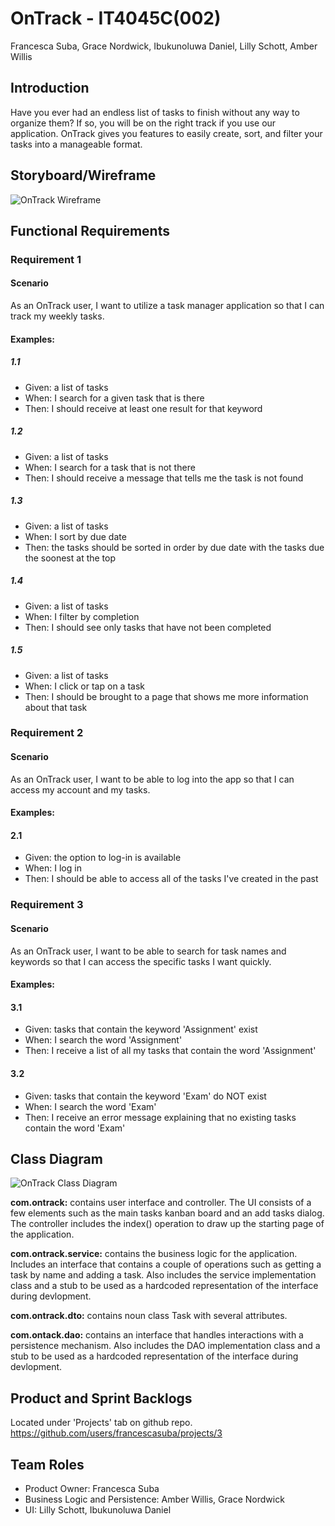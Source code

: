 # OnTrack - IT4045C(002)
Francesca Suba, Grace Nordwick, Ibukunoluwa Daniel, Lilly Schott, Amber Willis
## Introduction
Have you ever had an endless list of tasks to finish without any way to organize them? If so, you will be on the right track if you use our application. OnTrack gives you features to easily create, sort, and filter your tasks into a manageable format.
## Storyboard/Wireframe
![OnTrack Wireframe](https://github.com/francescasuba/OnTrack/blob/51d2663064a31c8414e6fd7cecd241bf2d00d953/storyboard.png)
## Functional Requirements
### Requirement 1
#### Scenario
As an OnTrack user, I want to utilize a task manager application so that I can track my weekly tasks. 
#### Examples:
##### 1.1
- Given: a list of tasks 
- When: I search for a given task that is there 
- Then: I should receive at least one result for that keyword 
##### 1.2
- Given: a list of tasks 
- When: I search for a task that is not there 
- Then: I should receive a message that tells me the task is not found 
##### 1.3
- Given: a list of tasks 
- When: I sort by due date 
- Then: the tasks should be sorted in order by due date with the tasks due the soonest at the top 
##### 1.4
- Given: a list of tasks 
- When: I filter by completion 
- Then: I should see only tasks that have not been completed 
##### 1.5
- Given: a list of tasks 
- When: I click or tap on a task 
- Then: I should be brought to a page that shows me more information about that task 
### Requirement 2
#### Scenario
As an OnTrack user, I want to be able to log into the app so that I can access my account and my tasks.
#### Examples:
#### 2.1
- Given: the option to log-in is available
- When: I log in
- Then: I should be able to access all of the tasks I've created in the past
### Requirement 3
#### Scenario
As an OnTrack user, I want to be able to search for task names and keywords so that I can access the specific tasks I want quickly.
#### Examples:
#### 3.1
- Given: tasks that contain the keyword 'Assignment' exist
- When: I search the word 'Assignment'
- Then: I receive a list of all my tasks that contain the word 'Assignment'
#### 3.2
- Given: tasks that contain the keyword 'Exam' do NOT exist
- When: I search the word 'Exam'
- Then: I receive an error message explaining that no existing tasks contain the word 'Exam'

## Class Diagram
![OnTrack Class Diagram](https://github.com/francescasuba/OnTrack/blob/78ccd194ab1f1cda02d203638572429308269c1f/OnTrack%20Class%20Diagram.png)

**com.ontrack:** contains user interface and controller. The UI consists of a few elements such as the main tasks kanban board and an add tasks dialog. The controller includes the index() operation to draw up the starting page of the application.

**com.ontrack.service:** contains the business logic for the application. Includes an interface that contains a couple of operations such as getting a task by name and adding a task. Also includes the service implementation class and a stub to be used as a hardcoded representation of the interface during devlopment.

**com.ontrack.dto:** contains noun class Task with several attributes.

**com.ontack.dao:** contains an interface that handles interactions with a persistence mechanism. Also includes the DAO implementation class and a stub to be used as a hardcoded representation of the interface during devlopment.

## Product and Sprint Backlogs
Located under 'Projects' tab on github repo.
https://github.com/users/francescasuba/projects/3

## Team Roles
- Product Owner: Francesca Suba
- Business Logic and Persistence: Amber Willis, Grace Nordwick
- UI: Lilly Schott, Ibukunoluwa Daniel
